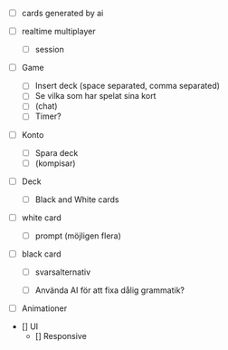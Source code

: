 - [ ] cards generated by ai

- [ ] realtime multiplayer
    - [ ] session

- [ ] Game
    - [ ] Insert deck (space separated, comma separated)
    - [ ] Se vilka som har spelat sina kort
    - [ ] (chat)
    - [ ] Timer?

- [ ] Konto
    - [ ] Spara deck
    - [ ] (kompisar)

- [ ] Deck
    - [ ] Black and White cards

- [ ] white card
    - [ ] prompt (möjligen flera)

- [ ] black card
    - [ ] svarsalternativ 
    - [ ] Använda AI för att fixa dålig grammatik?


- [ ] Animationer

- [] UI
    - [] Responsive

